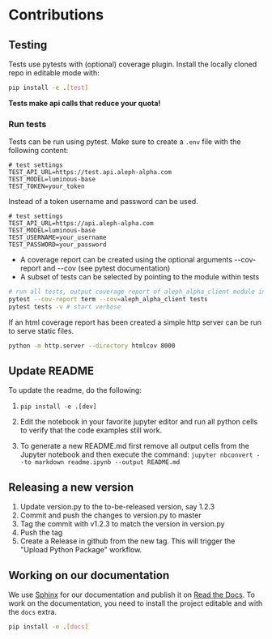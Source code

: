 # Contributions

## Testing

Tests use pytests with (optional) coverage plugin. Install the locally cloned repo in editable mode with:

```bash
pip install -e .[test]
```

**Tests make api calls that reduce your quota!**

### Run tests

Tests can be run using pytest. Make sure to create a `.env` file with the following content:

```env
# test settings
TEST_API_URL=https://test.api.aleph-alpha.com
TEST_MODEL=luminous-base
TEST_TOKEN=your_token
```

Instead of a token username and password can be used.

```env
# test settings
TEST_API_URL=https://api.aleph-alpha.com
TEST_MODEL=luminous-base
TEST_USERNAME=your_username
TEST_PASSWORD=your_password
```

- A coverage report can be created using the optional arguments --cov-report and --cov (see pytest documentation)
- A subset of tests can be selected by pointing to the module within tests

```bash
# run all tests, output coverage report of aleph_alpha_client module in terminal
pytest --cov-report term --cov=aleph_alpha_client tests
pytest tests -v # start verbose
```

If an html coverage report has been created a simple http server can be run to serve static files.

```bash
python -m http.server --directory htmlcov 8000
```

## Update README

To update the readme, do the following:

1. `pip install -e .[dev]`

2. Edit the notebook in your favorite jupyter editor and run all python cells to verify that the code examples still work.

3. To generate a new README.md first remove all output cells from the Jupyter notebook and then execute the command: `jupyter nbconvert --to markdown readme.ipynb --output README.md`

## Releasing a new version

1. Update version.py to the to-be-released version, say 1.2.3
2. Commit and push the changes to version.py to master
3. Tag the commit with v1.2.3 to match the version in version.py
4. Push the tag
5. Create a Release in github from the new tag. This will trigger the "Upload Python Package" workflow.

## Working on our documentation

We use [Sphinx](https://www.sphinx-doc.org/en/master/index.html) for our documentation and publish it on [Read the Docs](https://aleph-alpha-client.readthedocs.io/en/latest/).
To work on the documentation, you need to install the project editable and with the `docs` extra.

```bash
pip install -e .[docs]
```

